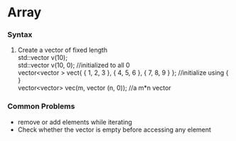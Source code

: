 # Array

### Syntax
1. Create a vector of fixed length
<br/>std::vector<int> v(10);
<br/>std::vector<int> v(10, 0);  //initialized to all 0
<br/>vector<vector<int> > vect{ { 1, 2, 3 }, { 4, 5, 6 }, { 7, 8, 9 } };   //initialize using { }
<br/>vector<vector<int>> vec(m, vector<int> (n, 0));   //a m*n vector
  

### Common Problems
- remove or add elements while iterating 
- Check whether the vector is empty before accessing any element
